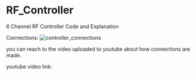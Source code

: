 # RF_Controller
6 Channel RF Controller Code and Explanation

Connections:
![controller_connections](https://github.com/user-attachments/assets/4bffd028-ae4f-4242-afa6-ceeb8b7b7c2c)

you can reach to the video uploaded to youtube about how connections are made.

youtube video link: 
